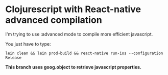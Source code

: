 # Clojurescript with React-native advanced compilation


I'm trying to use :advanced mode to compile more efficient javascript.

You just have to type: 
 
`lein clean && lein prod-build && react-native run-ios --configuration Release`


**This branch uses goog.object to retrieve javascript properties.** 

